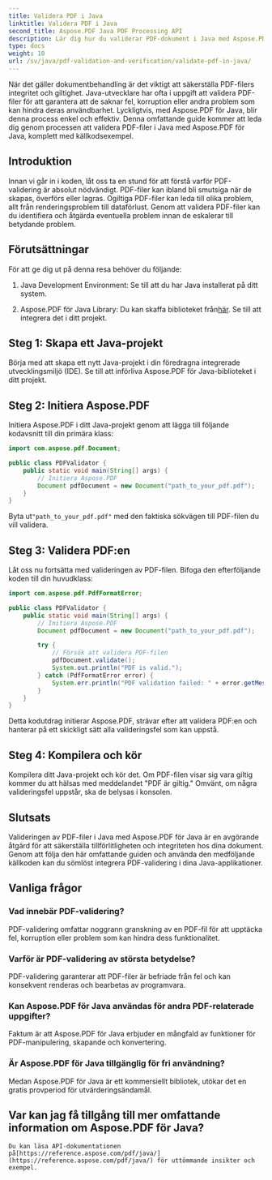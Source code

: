 ```yaml
---
title: Validera PDF i Java
linktitle: Validera PDF i Java
second_title: Aspose.PDF Java PDF Processing API
description: Lär dig hur du validerar PDF-dokument i Java med Aspose.PDF, vilket säkerställer integriteten och överensstämmelsen för dina PDF-filer.
type: docs
weight: 10
url: /sv/java/pdf-validation-and-verification/validate-pdf-in-java/
---
```


När det gäller dokumentbehandling är det viktigt att säkerställa PDF-filers integritet och giltighet. Java-utvecklare har ofta i uppgift att validera PDF-filer för att garantera att de saknar fel, korruption eller andra problem som kan hindra deras användbarhet. Lyckligtvis, med Aspose.PDF för Java, blir denna process enkel och effektiv. Denna omfattande guide kommer att leda dig genom processen att validera PDF-filer i Java med Aspose.PDF för Java, komplett med källkodsexempel.

## Introduktion

Innan vi går in i koden, låt oss ta en stund för att förstå varför PDF-validering är absolut nödvändigt. PDF-filer kan ibland bli smutsiga när de skapas, överförs eller lagras. Ogiltiga PDF-filer kan leda till olika problem, allt från renderingsproblem till dataförlust. Genom att validera PDF-filer kan du identifiera och åtgärda eventuella problem innan de eskalerar till betydande problem.

## Förutsättningar

För att ge dig ut på denna resa behöver du följande:

1. Java Development Environment: Se till att du har Java installerat på ditt system.

2.  Aspose.PDF för Java Library: Du kan skaffa biblioteket från[här](https://releases.aspose.com/pdf/java/). Se till att integrera det i ditt projekt.

## Steg 1: Skapa ett Java-projekt

Börja med att skapa ett nytt Java-projekt i din föredragna integrerade utvecklingsmiljö (IDE). Se till att införliva Aspose.PDF för Java-biblioteket i ditt projekt.

## Steg 2: Initiera Aspose.PDF

Initiera Aspose.PDF i ditt Java-projekt genom att lägga till följande kodavsnitt till din primära klass:

```java
import com.aspose.pdf.Document;

public class PDFValidator {
    public static void main(String[] args) {
        // Initiera Aspose.PDF
        Document pdfDocument = new Document("path_to_your_pdf.pdf");
    }
}
```

 Byta ut`"path_to_your_pdf.pdf"` med den faktiska sökvägen till PDF-filen du vill validera.

## Steg 3: Validera PDF:en

Låt oss nu fortsätta med valideringen av PDF-filen. Bifoga den efterföljande koden till din huvudklass:

```java
import com.aspose.pdf.PdfFormatError;

public class PDFValidator {
    public static void main(String[] args) {
        // Initiera Aspose.PDF
        Document pdfDocument = new Document("path_to_your_pdf.pdf");

        try {
            // Försök att validera PDF-filen
            pdfDocument.validate();
            System.out.println("PDF is valid.");
        } catch (PdfFormatError error) {
            System.err.println("PDF validation failed: " + error.getMessage());
        }
    }
}
```

Detta kodutdrag initierar Aspose.PDF, strävar efter att validera PDF:en och hanterar på ett skickligt sätt alla valideringsfel som kan uppstå.

## Steg 4: Kompilera och kör

Kompilera ditt Java-projekt och kör det. Om PDF-filen visar sig vara giltig kommer du att hälsas med meddelandet "PDF är giltig." Omvänt, om några valideringsfel uppstår, ska de belysas i konsolen.

## Slutsats

Valideringen av PDF-filer i Java med Aspose.PDF för Java är en avgörande åtgärd för att säkerställa tillförlitligheten och integriteten hos dina dokument. Genom att följa den här omfattande guiden och använda den medföljande källkoden kan du sömlöst integrera PDF-validering i dina Java-applikationer.


## Vanliga frågor

### Vad innebär PDF-validering?
   PDF-validering omfattar noggrann granskning av en PDF-fil för att upptäcka fel, korruption eller problem som kan hindra dess funktionalitet.

### Varför är PDF-validering av största betydelse?
   PDF-validering garanterar att PDF-filer är befriade från fel och kan konsekvent renderas och bearbetas av programvara.

### Kan Aspose.PDF för Java användas för andra PDF-relaterade uppgifter?
   Faktum är att Aspose.PDF för Java erbjuder en mångfald av funktioner för PDF-manipulering, skapande och konvertering.

### Är Aspose.PDF för Java tillgänglig för fri användning?
   Medan Aspose.PDF för Java är ett kommersiellt bibliotek, utökar det en gratis provperiod för utvärderingsändamål.

## Var kan jag få tillgång till mer omfattande information om Aspose.PDF för Java?
    Du kan läsa API-dokumentationen på[https://reference.aspose.com/pdf/java/](https://reference.aspose.com/pdf/java/) för uttömmande insikter och exempel.